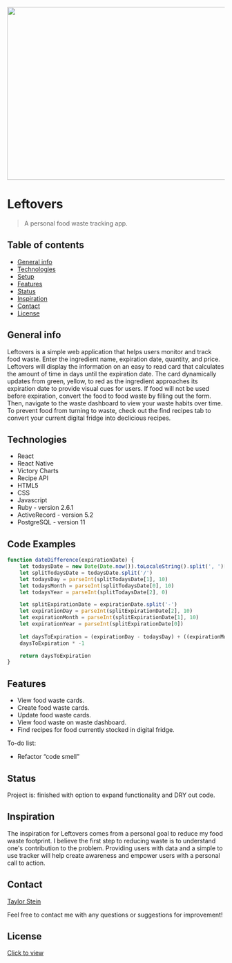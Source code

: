 <p align="center">
  <img width="600" height="400" src="https://media.giphy.com/media/lRk6XwfgYTRHtZfZsj/giphy.gif">
</p>

# Leftovers
> A personal food waste tracking app.

## Table of contents
* [General info](#general-info)
* [Technologies](#technologies)
* [Setup](#setup)
* [Features](#features)
* [Status](#status)
* [Inspiration](#inspiration)
* [Contact](#contact)
* [License](#license)

## General info
Leftovers is a simple web application that helps users monitor and track food waste. Enter the ingredient name,
expiration date, quantity, and price. Leftovers will display the information on an easy to read card that calculates the 
amount of time in days until the expiration date. The card dynamically updates from green, yellow, to red as the ingredient 
approaches its expiration date to provide visual cues for users. If food will not be used before expiration, convert the food to food waste by filling out the form. Then, navigate to the waste dashboard to view your waste habits over time. To prevent food from turning to waste, check out the find recipes tab to convert your current digital fridge into declicious recipes.

## Technologies
* React
* React Native
* Victory Charts
* Recipe API
* HTML5
* CSS
* Javascript
* Ruby - version 2.6.1
* ActiveRecord - version 5.2
* PostgreSQL - version 11

## Code Examples
```javascript
function dateDifference(expirationDate) {
    let todaysDate = new Date(Date.now()).toLocaleString().split(', ')[0]
    let splitTodaysDate = todaysDate.split('/')
    let todaysDay = parseInt(splitTodaysDate[1], 10)
    let todaysMonth = parseInt(splitTodaysDate[0], 10)
    let todaysYear = parseInt(splitTodaysDate[2], 0)

    let splitExpirationDate = expirationDate.split('-')
    let expirationDay = parseInt(splitExpirationDate[2], 10)
    let expirationMonth = parseInt(splitExpirationDate[1], 10)
    let expirationYear = parseInt(splitExpirationDate[0])
    
    let daysToExpiration = (expirationDay - todaysDay) + ((expirationMonth - todaysMonth) * 30) + ((expirationYear - todaysYear))
    daysToExpiration * -1

    return daysToExpiration
}
```

## Features
* View food waste cards.
* Create food waste cards.
* Update food waste cards.
* View food waste on waste dashboard.
* Find recipes for food currently stocked in digital fridge.

To-do list:
* Refactor “code smell”

## Status
Project is: finished with option to expand functionality and DRY out code.

## Inspiration
The inspiration for Leftovers comes from a personal goal to reduce my food waste footprint. I believe the first step to
reducing waste is to understand one's contribution to the problem. Providing users with data and a simple to use tracker
will help create awareness and empower users with a personal call to action.

## Contact
[Taylor Stein](www.linkedin.com/in/taylor-stein)

Feel free to contact me with any questions or suggestions for improvement!

## License
[Click to view](https://github.com/ChefBoyRT/leftovers/blob/master/LICENSE)
